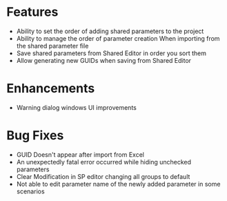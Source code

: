 # Features

- Ability to set the order of adding shared parameters to the project
- Ability to manage the order of parameter creation When importing from the shared parameter file
- Save shared parameters from Shared Editor in order you sort them
- Allow generating new GUIDs when saving from Shared Editor


# Enhancements

- Warning dialog windows UI improvements

# Bug Fixes

- GUID Doesn't appear after import from Excel
- An unexpectedly fatal error occurred while hiding unchecked parameters
- Clear Modification in SP editor changing all groups to default
- Not able to edit parameter name of the newly added parameter in some scenarios
